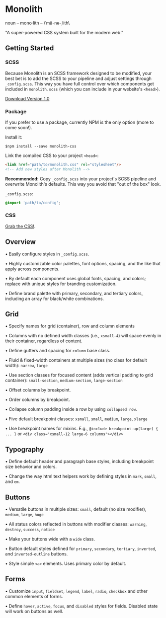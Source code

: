# Monolith

noun – mono·lith – \ˈmä-nə-ˌlith\

"A super-powered CSS system built for the modern web."

## Getting Started

### SCSS

Because Monolith is an SCSS framework designed to be modified, your best bet is to add the SCSS to your pipeline and adjust settings through `_config.scss`. This way you have full control over which components get included in `monolith.scss` (which you can include in your website's `<head>`).

[Download Version 1.0](https://github.com/gtreviranus/monolith/tree/master/src/SCSS/monolith.zip)

### Package

If you prefer to use a package, currently NPM is the only option (more to come soon!).

Install it:

```shell
$npm install --save monolith-css
```

Link the compiled CSS to your project `<head>`:

```html
<link href="path/to/monolith.css" rel="stylesheet"/>
<!-- Add new styles after Monolith -->
```

**Recommended:** Copy `_config.scss` into your project's SCSS pipeline and overwrite Monolith's defaults. This way you avoid that "out of the box" look.

`_config.scss`:
```css
@import 'path/to/config';
```

### CSS

[Grab the CSS!](https://github.com/gtreviranus/monolith/blob/master/src/CSS/monolith.css).

## Overview

• Easily configure styles in `_config.scss`.

• Highly customizable color palettes, font options, spacing, and the like that apply across components.

• By default each component uses global fonts, spacing, and colors; replace with unique styles for branding customization.

• Define brand palette with primary, secondary, and tertiary colors, including an array for black/white combinations.

## Grid

• Specify names for grid (container), row and column elements

• Columns with no defined width classes (i.e., `xsmall-4`) will space evenly in their container, regardless of content.

• Define gutters and spacing for `column` base class.

• Fluid & fixed-width containers at multiple sizes (no class for default width): `narrow`, `large`

• Use section classes for focused content (adds vertical padding to grid container): `small-section`, `medium-section`, `large-section`

• Offset columns by breakpoint.

• Order columns by breakpoint.

• Collapse column padding inside a row by using `collapsed row`.

• Five default breakpoint classes: `xsmall`, `small`, `medium`, `large`, `xlarge`

• Use breakpoint names for mixins. E.g., `@include breakpoint-up(large) { ... }` or `<div class="xsmall-12 large-6 columns"></div>`

## Typography

• Define default header and paragraph base styles, including breakpoint size behavior and colors.

• Change the way html text helpers work by defining styles in `mark`, `small`, and `em`.

## Buttons

• Versatile buttons in multiple sizes: `small`, default (no size modifier), `medium`, `large`, `huge`

• All status colors reflected in buttons with modifier classes: `warning`, `destroy`, `success`, `notice`

• Make your buttons wide with a `wide` class.

• Button default styles defined for `primary`, `secondary`, `tertiary`, `inverted`, and `inverted-outline` buttons.

• Style simple `<a>` elements. Uses primary color by default.

## Forms

• Customize `input`, `fieldset`, `legend`, `label`, `radio`, `checkbox` and other common elements of forms.

• Define `hover`, `active`, `focus`, and `disabled` styles for fields. Disabled state will work on buttons as well.
